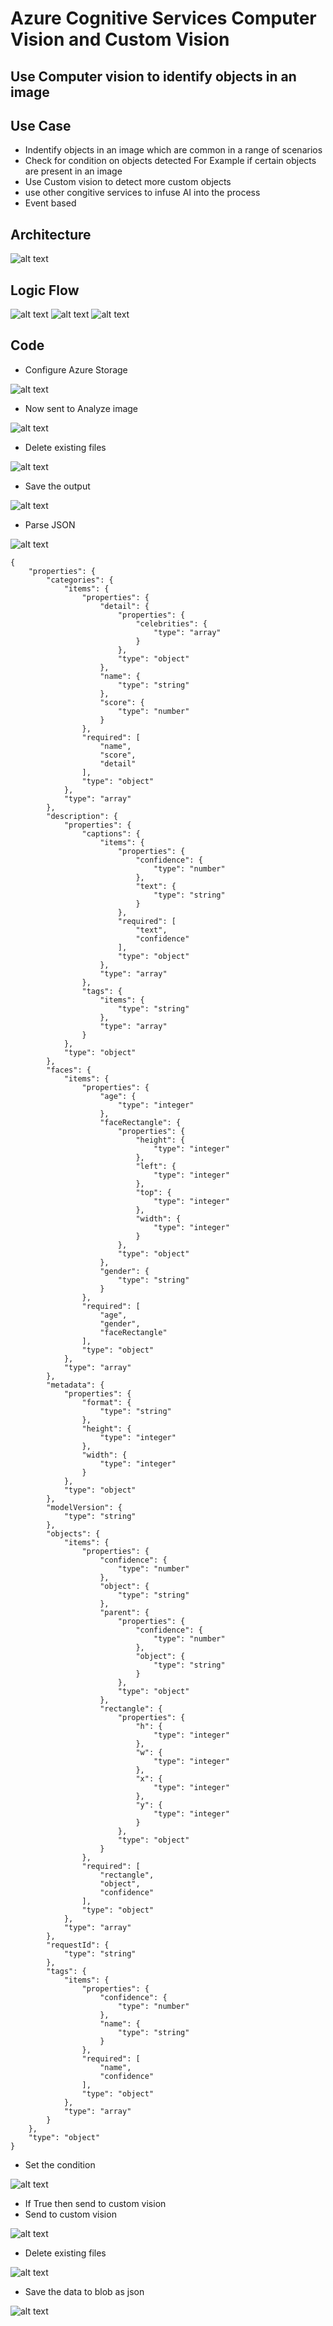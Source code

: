 # Azure Cognitive Services Computer Vision and Custom Vision

## Use Computer vision to identify objects in an image

## Use Case

- Indentify objects in an image which are common in a range of scenarios
- Check for condition on objects detected For Example if certain objects are present in an image
- Use Custom vision to detect more custom objects
- use other congitive services to infuse AI into the process
- Event based

## Architecture

![alt text](https://github.com/balakreshnan/Samples2021/blob/main/AzureAI/images/computervision21.jpg "Service Health")

## Logic Flow

![alt text](https://github.com/balakreshnan/Samples2021/blob/main/AzureAI/images/computervision22.jpg "Service Health")
![alt text](https://github.com/balakreshnan/Samples2021/blob/main/AzureAI/images/computervision23.jpg "Service Health")
![alt text](https://github.com/balakreshnan/Samples2021/blob/main/AzureAI/images/computervision24.jpg "Service Health")

## Code

- Configure Azure Storage

![alt text](https://github.com/balakreshnan/Samples2021/blob/main/AzureAI/images/computervision6.jpg "Service Health")

- Now sent to Analyze image

![alt text](https://github.com/balakreshnan/Samples2021/blob/main/AzureAI/images/computervision8.jpg "Service Health")

- Delete existing files

![alt text](https://github.com/balakreshnan/Samples2021/blob/main/AzureAI/images/computervision25.jpg "Service Health")

- Save the output

![alt text](https://github.com/balakreshnan/Samples2021/blob/main/AzureAI/images/computervision26.jpg "Service Health")

- Parse JSON

![alt text](https://github.com/balakreshnan/Samples2021/blob/main/AzureAI/images/computervision27.jpg "Service Health")


```
{
    "properties": {
        "categories": {
            "items": {
                "properties": {
                    "detail": {
                        "properties": {
                            "celebrities": {
                                "type": "array"
                            }
                        },
                        "type": "object"
                    },
                    "name": {
                        "type": "string"
                    },
                    "score": {
                        "type": "number"
                    }
                },
                "required": [
                    "name",
                    "score",
                    "detail"
                ],
                "type": "object"
            },
            "type": "array"
        },
        "description": {
            "properties": {
                "captions": {
                    "items": {
                        "properties": {
                            "confidence": {
                                "type": "number"
                            },
                            "text": {
                                "type": "string"
                            }
                        },
                        "required": [
                            "text",
                            "confidence"
                        ],
                        "type": "object"
                    },
                    "type": "array"
                },
                "tags": {
                    "items": {
                        "type": "string"
                    },
                    "type": "array"
                }
            },
            "type": "object"
        },
        "faces": {
            "items": {
                "properties": {
                    "age": {
                        "type": "integer"
                    },
                    "faceRectangle": {
                        "properties": {
                            "height": {
                                "type": "integer"
                            },
                            "left": {
                                "type": "integer"
                            },
                            "top": {
                                "type": "integer"
                            },
                            "width": {
                                "type": "integer"
                            }
                        },
                        "type": "object"
                    },
                    "gender": {
                        "type": "string"
                    }
                },
                "required": [
                    "age",
                    "gender",
                    "faceRectangle"
                ],
                "type": "object"
            },
            "type": "array"
        },
        "metadata": {
            "properties": {
                "format": {
                    "type": "string"
                },
                "height": {
                    "type": "integer"
                },
                "width": {
                    "type": "integer"
                }
            },
            "type": "object"
        },
        "modelVersion": {
            "type": "string"
        },
        "objects": {
            "items": {
                "properties": {
                    "confidence": {
                        "type": "number"
                    },
                    "object": {
                        "type": "string"
                    },
                    "parent": {
                        "properties": {
                            "confidence": {
                                "type": "number"
                            },
                            "object": {
                                "type": "string"
                            }
                        },
                        "type": "object"
                    },
                    "rectangle": {
                        "properties": {
                            "h": {
                                "type": "integer"
                            },
                            "w": {
                                "type": "integer"
                            },
                            "x": {
                                "type": "integer"
                            },
                            "y": {
                                "type": "integer"
                            }
                        },
                        "type": "object"
                    }
                },
                "required": [
                    "rectangle",
                    "object",
                    "confidence"
                ],
                "type": "object"
            },
            "type": "array"
        },
        "requestId": {
            "type": "string"
        },
        "tags": {
            "items": {
                "properties": {
                    "confidence": {
                        "type": "number"
                    },
                    "name": {
                        "type": "string"
                    }
                },
                "required": [
                    "name",
                    "confidence"
                ],
                "type": "object"
            },
            "type": "array"
        }
    },
    "type": "object"
}
```

- Set the condition

![alt text](https://github.com/balakreshnan/Samples2021/blob/main/AzureAI/images/computervision28.jpg "Service Health")

- If True then send to custom vision
- Send to custom vision

![alt text](https://github.com/balakreshnan/Samples2021/blob/main/AzureAI/images/computervision29.jpg "Service Health")

- Delete existing files

![alt text](https://github.com/balakreshnan/Samples2021/blob/main/AzureAI/images/computervision30.jpg "Service Health")

- Save the data to blob as json

![alt text](https://github.com/balakreshnan/Samples2021/blob/main/AzureAI/images/computervision31.jpg "Service Health")